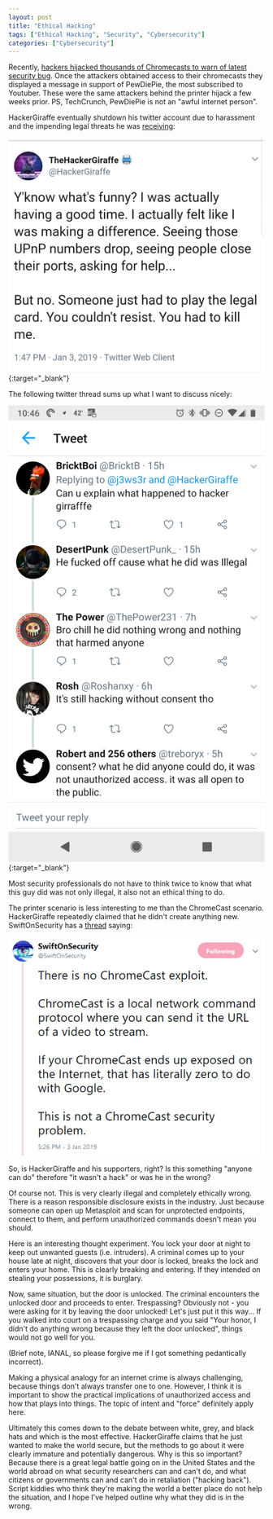 ```yaml
---
layout: post
title: "Ethical Hacking"
tags: ["Ethical Hacking", "Security", "Cybersecurity"]
categories: ["Cybersecurity"]
---
```


Recently, [hackers hijacked thousands of Chromecasts to warn of latest security bug](https://techcrunch.com/2019/01/02/chromecast-bug-hackers-havoc/). Once the attackers obtained access to their chromecasts they displayed a message in support of PewDiePie, the most subscribed to Youtuber. These were the same attackers behind the printer hijack a few weeks prior. PS, TechCrunch, PewDiePie is not an "awful internet person".

HackerGiraffe eventually shutdown his twitter account due to harassment and the impending legal threats he was [receiving](https://twitter.com/RachetTwitta/status/1080809552264814592/photo/1):

[![alt text]( ../images/hackgiraffe_1.jpg "hover over text")]( ../images/hackgiraffe_1.jpg){:target="_blank"}

The following twitter thread sums up what I want to discuss nicely:

[![alt text]( ../images/twitter_1.png "hover over text")]( ../images/twitter_1.png){:target="_blank"}

Most security professionals do not have to think twice to know that what this guy did was not only illegal, it also not an ethical thing to do.

The printer scenario is less interesting to me than the ChromeCast scenario. HackerGiraffe repeatedly claimed that he didn't create anything new. SwiftOnSecurity has a [thread](https://twitter.com/SwiftOnSecurity/status/1080998885877780480) saying:

[![alt text]( ../images/swiftonsecurity.PNG "hover over text")]( ../images/swiftonsecurity.PNG)

So, is HackerGiraffe and his supporters, right? Is this something "anyone can do" therefore "it wasn't a hack" or was he in the wrong?

Of course not. This is very clearly illegal and completely ethically wrong. There is a reason responsible disclosure exists in the industry. Just because someone can open up Metasploit and scan for unprotected endpoints, connect to them, and perform unauthorized commands doesn't mean you should.

Here is an interesting thought experiment. You lock your door at night to keep out unwanted guests (i.e. intruders). A criminal comes up to your house late at night, discovers that your door is locked, breaks the lock and enters your home. This is clearly breaking and entering. If they intended on stealing your possessions, it is burglary.

Now, same situation, but the door is unlocked. The criminal encounters the unlocked door and proceeds to enter. Trespassing? Obviously not - you were asking for it by leaving the door unlocked! Let's just put it this way... If you walked into court on a trespassing charge and you said "Your honor, I didn't do anything wrong because they left the door unlocked", things would not go well for you.

(Brief note, IANAL, so please forgive me if I got something pedantically incorrect).

Making a physical analogy for an internet crime is always challenging, because things don't always transfer one to one. However, I think it is important to show the practical implications of unauthorized access and how that plays into things. The topic of intent and "force" definitely apply here.

Ultimately this comes down to the debate between white, grey, and black hats and which is the most effective. HackerGiraffe claims that he just wanted to make the world secure, but the methods to go about it were clearly immature and potentially dangerous. Why is this so important? Because there is a great legal battle going on in the United States and the world abroad on what security researchers can and can't do, and what citizens or governments can and can't do in retaliation ("hacking back"). Script kiddies who think they're making the world a better place do not help the situation, and I hope I've helped outline why what they did is in the wrong.